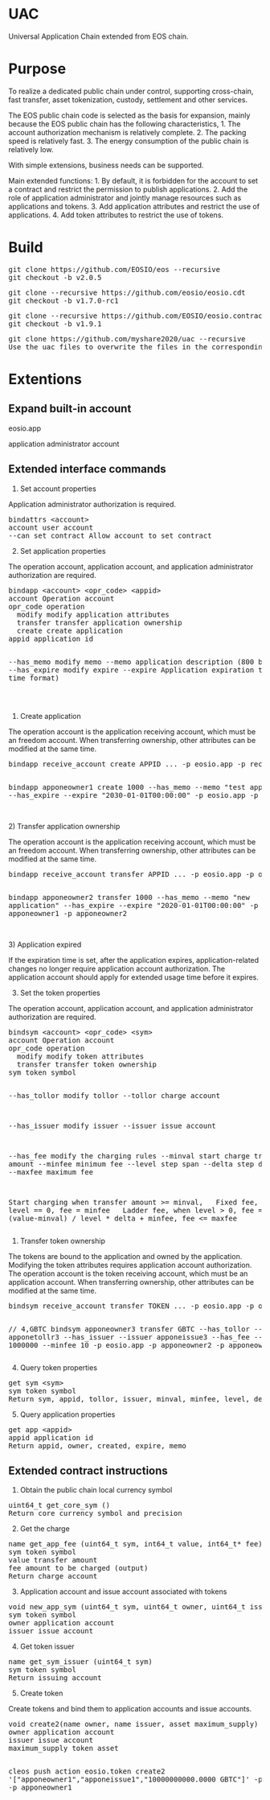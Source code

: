 <h1>UAC</h1>
Universal Application Chain extended from EOS chain.

<h1>Purpose</h1>

<p>
To realize a dedicated public chain under control, supporting cross-chain, fast transfer, asset tokenization, custody, settlement and other services.
</p>
<p>
The EOS public chain code is selected as the basis for expansion, mainly because the EOS public chain has the following characteristics,
1. The account authorization mechanism is relatively complete.
2. The packing speed is relatively fast.
3. The energy consumption of the public chain is relatively low.
</p>
<p>
With simple extensions, business needs can be supported.
</p>
<p>
Main extended functions:
1. By default, it is forbidden for the account to set a contract and restrict the permission to publish applications.
2. Add the role of application administrator and jointly manage resources such as applications and tokens.
3. Add application attributes and restrict the use of applications.
4. Add token attributes to restrict the use of tokens.
</p>

<h1>Build</h1>

<pre>
git clone https://github.com/EOSIO/eos --recursive
git checkout -b v2.0.5
</pre>

<pre>
git clone --recursive https://github.com/eosio/eosio.cdt
git checkout -b v1.7.0-rc1
</pre>

<pre>
git clone --recursive https://github.com/EOSIO/eosio.contracts.git
git checkout -b v1.9.1
</pre>

<pre>
git clone https://github.com/myshare2020/uac --recursive
Use the uac files to overwrite the files in the corresponding directories.
</pre>

<h1>Extentions</h1>

<h2>Expand built-in account</h2>

eosio.app
<p>application administrator account</p>

<h2>Extended interface commands</h2>

1. Set account properties
<p>Application administrator authorization is required.</p>
<pre>
bindattrs &lt;account&gt;
account user account
--can_set_contract Allow account to set contract
</pre>

2. Set application properties
<p>The operation account, application account, and application administrator authorization are required.</p>
<pre>
bindapp &lt;account&gt; &lt;opr_code&gt; &lt;appid&gt;
account Operation account
opr_code operation
  modify modify application attributes
  transfer transfer application ownership
  create create application
appid application id

--has_memo modify memo
--memo application description (800 bytes)
--has_expire modify expire
--expire Application expiration time (ISO time format)
</pre>
<br/>
1) Create application
<p>The operation account is the application receiving account, which must be an freedom account. When transferring ownership, other attributes can be modified at the same time.</p>
<pre>
bindapp receive_account create APPID ... -p eosio.app -p receive_account
  
bindapp apponeowner1 create 1000 --has_memo --memo "test application" --has_expire --expire "2030-01-01T00:00:00" -p eosio.app -p apponeowner1
</pre>
<br/>
2) Transfer application ownership
<p>The operation account is the application receiving account, which must be an freedom account. When transferring ownership, other attributes can be modified at the same time.</p>
<pre>
bindapp receive_account transfer APPID ... -p eosio.app -p old_owner_account -p receive_account

bindapp apponeowner2 transfer 1000 --has_memo --memo "new application" --has_expire --expire "2020-01-01T00:00:00" -p eosio.app -p apponeowner1 -p apponeowner2
</pre>
<br/>
3) Application expired
<p>If the expiration time is set, after the application expires, application-related changes no longer require application account authorization. The application account should apply for extended usage time before it expires.</p>

3. Set the token properties
<p>The operation account, application account, and application administrator authorization are required.</p>
<pre>
bindsym &lt;account&gt; &lt;opr_code&gt; &lt;sym&gt;
account Operation account
opr_code operation
  modify modify token attributes
  transfer transfer token ownership
sym token symbol

--has_tollor modify tollor
--tollor charge account

--has_issuer modify issuer
--issuer issue account

--has_fee modify the charging rules
--minval start charge transfer amount
--minfee minimum fee
--level step span
--delta step difference
--maxfee maximum fee

Start charging when transfer amount >= minval,
  Fixed fee, when level == 0, fee = minfee
  Ladder fee, when level > 0, fee = (value-minval) / level * delta + minfee, fee <= maxfee
</pre>

1) Transfer token ownership
<p>The tokens are bound to the application and owned by the application. Modifying the token attributes requires application account authorization. The operation account is the token receiving account, which must be an application account. When transferring ownership, other attributes can be modified at the same time.</p>
<pre>
bindsym receive_account transfer TOKEN ... -p eosio.app -p old_app_account -p receive_account

// 4,GBTC
bindsym apponeowner3 transfer GBTC --has_tollor --tollor apponetollr3 --has_issuer --issuer apponeissue3 --has_fee --minval 1000000 --minfee 10 -p eosio.app -p apponeowner2 -p apponeowner3
</pre>

4. Query token properties
<pre>
get sym &lt;sym&gt;
sym token symbol
Return sym, appid, tollor, issuer, minval, minfee, level, delta, maxfee
</pre>

5. Query application properties
<pre>
get app &lt;appid&gt;
appid application id
Return appid, owner, created, expire, memo
</pre>

<h2>Extended contract instructions</h2>

1. Obtain the public chain local currency symbol
<pre>
uint64_t get_core_sym ()
Return core currency symbol and precision
</pre>

2. Get the charge
<pre>
name get_app_fee (uint64_t sym, int64_t value, int64_t* fee)
sym token symbol
value transfer amount
fee amount to be charged (output)
Return charge account
</pre>

3. Application account and issue account associated with tokens
<pre>
void new_app_sym (uint64_t sym, uint64_t owner, uint64_t issuer)
sym token symbol
owner application account
issuer issue account
</pre>

4. Get token issuer
<pre>
name get_sym_issuer (uint64_t sym)
sym token symbol
Return issuing account
</pre>

5. Create token
<p>Create tokens and bind them to application accounts and issue accounts.</p>
<pre>
void create2(name owner, name issuer, asset maximum_supply)
owner application account
issuer issue account
maximum_supply token asset

cleos push action eosio.token create2 '["apponeowner1","apponeissue1","10000000000.0000 GBTC"]' -p eosio.app -p apponeowner1
</pre>

